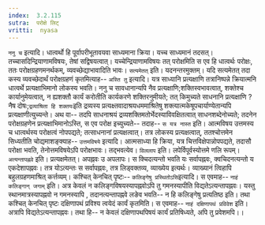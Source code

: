```yaml
---
index:  3.2.115
sutra:  परोक्षे लिट्
vritti:  nyasa
---
```


`ननु च` इत्यादि। धात्वर्थो हि पूर्वापरीभूतावयवा साध्यमाना क्रिया। यच्च साध्यमानं तदसत्। तच्चासदिन्द्रियाणामविषयः, तेषां सद्विषयत्वात्। यच्चेन्द्रियाणामविषयः तत् परोक्षमिति स एव हि धात्वर्थः परोक्षः, ततः परोक्षग्रहणमनर्थकम्, व्यवच्छेद्याभावादिति भावः।
`सत्यमेतत्` इति। यदनन्तरमुक्तम्। यदि सत्यमेतत् तदा कस्य व्यवच्छेदार्थं परोक्षग्रहणं कृतमित्याह-- `अस्ति तु` इत्यादि। यत्र साध्यानि प्रत्यक्षाणि तत्रानिष्पन्ने क्रियात्मनि धात्वर्थे प्रत्यक्षाभिमानो लोकस्य भवति। ननु च सावधानान्यपि नैव प्रत्यक्षाणि;शक्तिस्वभावत्वात्, शक्तेश्च कार्यानुमेयत्वात्, न ह्यशक्तौ कार्यं करोतीति कार्यकरणे शक्तिरनुमीयते; तत् किमुच्यते साधनानि प्रत्यक्षाणि ? नैष दोषः;`द्रव्याश्रिता हि शक्तयः`इति द्रव्यस्य प्रत्यक्ष्तवादाश्रयधममाश्रितेषु शक्त्यात्मकेषूपचार्याण्येतान्यपि प्रत्यक्षाणीत्युच्यन्ते। अथ वा-- तदपि साधनाश्रयं द्रव्यशक्तिमतोर्भेदस्याविवक्षितत्वात् साधनशब्देनोच्यते; तदनेन परोक्षग्रहणेन प्रत्यक्षाभिमानोऽस्ति, स एव परोक्ष इच्युच्यते-- तदाह-- `स यत्र नास्त` इति। आत्मविषय उत्तमस्य च धात्वर्थस्य परोक्षत्वं नोपपद्यते; तत्साधनानां प्रत्यक्षत्वात्। तत्र लोकस्य प्रत्यक्षत्वात्, ततश्चोत्तमेन सिध्यतीति चोद्यमाशङ्क्याह-- `उत्तमविषये` इत्यादि। आत्मसाध्या हि क्रिया, यत्र चित्तविक्षेपान्नोपपद्यते, तदासौ परोक्षा भवति, तेनोत्तमविषयेऽपि परोक्षभावः। तद्भवत्येव। `विललाप` इति। लपेर्विपूर्वस्योत्तमे णलि रूपम्।
`अत्यन्तापह्नवे` इति। प्रत्यक्षमेतत्। अपह्नवः उ अपलापः। स क्चिदत्यन्तो भवति यः सर्वापह्नवः, क्वचिदनत्यन्तो य एकदेशापह्नवः। तत्र योऽत्यन्तः स सर्वापह्नवः, तत्र लिड्वक्तव्य, व्याख्येय इत्यर्थः। व्याख्यानं त्विहापि बहुलग्रहणमाश्रित् कर्त्तव्यम्। कश्चित् केनचित् पृष्टः-- `कलिङ्गेषु प्रस्थितोऽसि`इत्यादि। स एवमाह-- `नाहं कलिङ्गान् जगाम्` इति। अत्र केवलं न कलिङ्गविषयस्यापह्नवोऽपि तु गमनस्यापीति विद्यतेऽत्यन्तापह्नवः। यस्तु स्थानमात्रस्यापह्नवो न गमनस्यापि , तदानत्यन्तापह्नवे लङेव भवति-- न हि कलिङ्गेषु प्रत्यतिष्ठ इति। तथा कश्चित् केनचित् पृष्टः दक्षिणापथं प्रविश्य त्वयेदं कार्यं कृतमिति। स एवमाह-- `नाहं दक्षिणापथं प्रविवेश` इति। अत्रापि विद्यतेऽत्यन्तापह्नवः। तथा हि-- न केवलं दक्षिणापथपिषयं कार्यं प्रतिषिध्यते, अपि तु प्रवेशमपि।।

